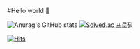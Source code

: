 #Hello world 👋

![Anurag's GitHub stats](https://github-readme-stats.vercel.app/api?username=ErrorOrError404&show_icons=true&theme=github_dark&card_width=400px)
[![Solved.ac
프로필](http://mazassumnida.wtf/api/generate_badge?boj=pjoon0404)](https://solved.ac/pjoon0404)

[![Hits](https://hits.seeyoufarm.com/api/count/incr/badge.svg?url=https%3A%2F%2Fgithub.com%2FErrorOrError404&count_bg=%232B95DB&title_bg=%237174BE&icon=&icon_color=%23FFFFFF&title=hits&edge_flat=false)](https://hits.seeyoufarm.com)
<!--
**ErrorOrError404/ErrorOrError404** is a ✨ _special_ ✨ repository because its `README.md` (this file) appears on your GitHub profile.

Here are some ideas to get you started:

- 🔭 I’m currently working on ...
- 🌱 I’m currently learning ...
- 👯 I’m looking to collaborate on ...
- 🤔 I’m looking for help with ...
- 💬 Ask me about ...
- 📫 How to reach me: ...
- 😄 Pronouns: ...
- ⚡ Fun fact: ...
-->

